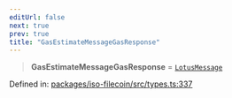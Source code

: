 ```yaml
---
editUrl: false
next: true
prev: true
title: "GasEstimateMessageGasResponse"
---
```


> **GasEstimateMessageGasResponse** = [`LotusMessage`](/api/iso-filecoin/types/interfaces/lotusmessage/)

Defined in: [packages/iso-filecoin/src/types.ts:337](https://github.com/hugomrdias/filecoin/blob/main/packages/iso-filecoin/src/types.ts#L337)
